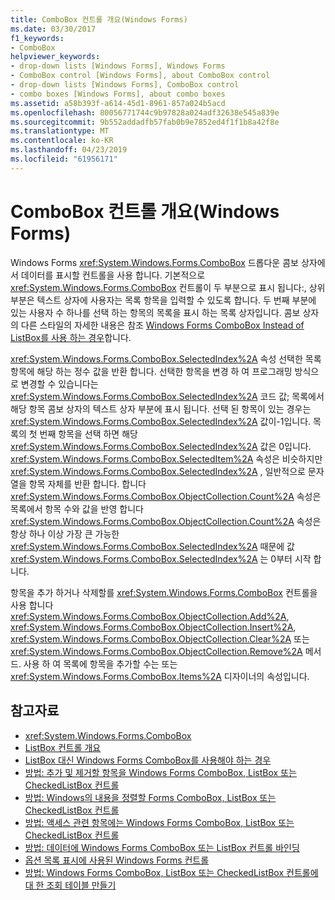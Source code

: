 ```yaml
---
title: ComboBox 컨트롤 개요(Windows Forms)
ms.date: 03/30/2017
f1_keywords:
- ComboBox
helpviewer_keywords:
- drop-down lists [Windows Forms], Windows Forms
- ComboBox control [Windows Forms], about ComboBox control
- drop-down lists [Windows Forms], ComboBox control
- combo boxes [Windows Forms], about combo boxes
ms.assetid: a58b393f-a614-45d1-8961-857a024b5acd
ms.openlocfilehash: 80056771744c9b97828a024adf32638e545a839e
ms.sourcegitcommit: 9b552addadfb57fab0b9e7852ed4f1f1b8a42f8e
ms.translationtype: MT
ms.contentlocale: ko-KR
ms.lasthandoff: 04/23/2019
ms.locfileid: "61956171"
---
```

# <a name="combobox-control-overview-windows-forms"></a>ComboBox 컨트롤 개요(Windows Forms)
Windows Forms <xref:System.Windows.Forms.ComboBox> 드롭다운 콤보 상자에서 데이터를 표시할 컨트롤을 사용 합니다. 기본적으로 <xref:System.Windows.Forms.ComboBox> 컨트롤이 두 부분으로 표시 됩니다:, 상위 부분은 텍스트 상자에 사용자는 목록 항목을 입력할 수 있도록 합니다. 두 번째 부분에 있는 사용자 수 하나를 선택 하는 항목의 목록을 표시 하는 목록 상자입니다. 콤보 상자의 다른 스타일의 자세한 내용은 참조 [Windows Forms ComboBox Instead of ListBox를 사용 하는 경우](when-to-use-a-windows-forms-combobox-instead-of-a-listbox.md)합니다.  
  
 <xref:System.Windows.Forms.ComboBox.SelectedIndex%2A> 속성 선택한 목록 항목에 해당 하는 정수 값을 반환 합니다. 선택한 항목을 변경 하 여 프로그래밍 방식으로 변경할 수 있습니다는 <xref:System.Windows.Forms.ComboBox.SelectedIndex%2A> 코드 값; 목록에서 해당 항목 콤보 상자의 텍스트 상자 부분에 표시 됩니다. 선택 된 항목이 있는 경우는 <xref:System.Windows.Forms.ComboBox.SelectedIndex%2A> 값이-1입니다. 목록의 첫 번째 항목을 선택 하면 해당 <xref:System.Windows.Forms.ComboBox.SelectedIndex%2A> 값은 0입니다. <xref:System.Windows.Forms.ComboBox.SelectedItem%2A> 속성은 비슷하지만 <xref:System.Windows.Forms.ComboBox.SelectedIndex%2A> , 일반적으로 문자열을 항목 자체를 반환 합니다. 합니다 <xref:System.Windows.Forms.ComboBox.ObjectCollection.Count%2A> 속성은 목록에서 항목 수와 값을 반영 합니다 <xref:System.Windows.Forms.ComboBox.ObjectCollection.Count%2A> 속성은 항상 하나 이상 가장 큰 가능한 <xref:System.Windows.Forms.ComboBox.SelectedIndex%2A> 때문에 값 <xref:System.Windows.Forms.ComboBox.SelectedIndex%2A> 는 0부터 시작 합니다.  
  
 항목을 추가 하거나 삭제할를 <xref:System.Windows.Forms.ComboBox> 컨트롤을 사용 합니다 <xref:System.Windows.Forms.ComboBox.ObjectCollection.Add%2A>, <xref:System.Windows.Forms.ComboBox.ObjectCollection.Insert%2A>, <xref:System.Windows.Forms.ComboBox.ObjectCollection.Clear%2A> 또는 <xref:System.Windows.Forms.ComboBox.ObjectCollection.Remove%2A> 메서드. 사용 하 여 목록에 항목을 추가할 수는 또는 <xref:System.Windows.Forms.ComboBox.Items%2A> 디자이너의 속성입니다.  
  
## <a name="see-also"></a>참고자료

- <xref:System.Windows.Forms.ComboBox>
- [ListBox 컨트롤 개요](listbox-control-overview-windows-forms.md)
- [ListBox 대신 Windows Forms ComboBox를 사용해야 하는 경우](when-to-use-a-windows-forms-combobox-instead-of-a-listbox.md)
- [방법: 추가 및 제거할 항목을 Windows Forms ComboBox, ListBox 또는 CheckedListBox 컨트롤](add-and-remove-items-from-a-wf-combobox.md)
- [방법: Windows의 내용을 정렬할 Forms ComboBox, ListBox 또는 CheckedListBox 컨트롤](sort-the-contents-of-a-wf-combobox-listbox-or-checkedlistbox-control.md)
- [방법: 액세스 관련 항목에는 Windows Forms ComboBox, ListBox 또는 CheckedListBox 컨트롤](access-specific-items-in-a-wf-combobox-listbox-or-checkedlistbox.md)
- [방법: 데이터에 Windows Forms ComboBox 또는 ListBox 컨트롤 바인딩](how-to-bind-a-windows-forms-combobox-or-listbox-control-to-data.md)
- [옵션 목록 표시에 사용된 Windows Forms 컨트롤](windows-forms-controls-used-to-list-options.md)
- [방법: Windows Forms ComboBox, ListBox 또는 CheckedListBox 컨트롤에 대 한 조회 테이블 만들기](create-a-lookup-table-for-a-wf-combobox-listbox.md)
